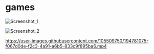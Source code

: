 # games

![Screenshot_1](https://user-images.githubusercontent.com/105509750/194781101-632d1720-e045-4085-b181-6bbafdbb92a6.png)

![Screenshot_2](https://user-images.githubusercontent.com/105509750/194781111-4763fde5-4bdc-4b87-b5cc-9f702f8e6a56.png)


https://user-images.githubusercontent.com/105509750/194781075-f067d0de-f2c3-4a91-a6b5-833c9f895ba6.mp4
